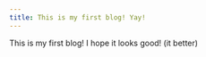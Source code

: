 ```yaml
---
title: This is my first blog! Yay!
---
```


This is my first blog! I hope it looks good! (it better)
